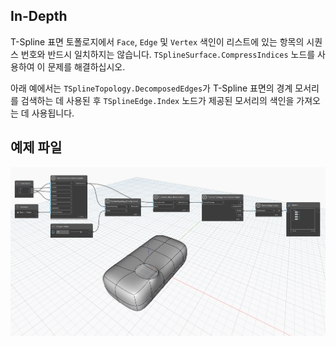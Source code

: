 ## In-Depth
T-Spline 표면 토폴로지에서 `Face`, `Edge` 및 `Vertex` 색인이 리스트에 있는 항목의 시퀀스 번호와 반드시 일치하지는 않습니다. `TSplineSurface.CompressIndices` 노드를 사용하여 이 문제를 해결하십시오.

아래 예에서는 `TSplineTopology.DecomposedEdges`가 T-Spline 표면의 경계 모서리를 검색하는 데 사용된 후 `TSplineEdge.Index` 노드가 제공된 모서리의 색인을 가져오는 데 사용됩니다.

## 예제 파일

![Example](./Autodesk.DesignScript.Geometry.TSpline.TSplineEdge.Index_img.jpg)
